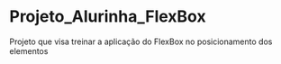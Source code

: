 # Projeto_Alurinha_FlexBox
Projeto que visa treinar a aplicação do FlexBox no posicionamento dos elementos
